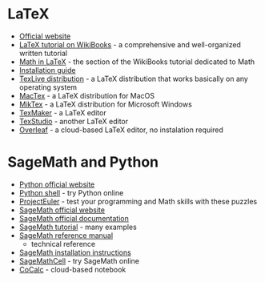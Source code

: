 # LaTeX

* [Official website](https://www.latex-project.org/)
* [LaTeX tutorial on WikiBooks](https://en.wikibooks.org/wiki/LaTeX) - a
	comprehensive and well-organized written tutorial
* [Math in LaTeX](https://en.wikibooks.org/wiki/LaTeX/Mathematics) - the
	section of the WikiBooks tutorial dedicated to Math
* [Installation guide](https://en.wikibooks.org/wiki/LaTeX/Installation)
* [TexLive distribution](https://www.tug.org/texlive/) - a LaTeX distribution
	that works basically on any operating system
* [MacTex](https://www.tug.org/mactex/) - a LaTeX distribution for MacOS
* [MikTex](https://miktex.org/) - a LaTeX distribution for Microsoft Windows
* [TexMaker](https://www.xm1math.net/texmaker/) - a LaTeX editor
* [TexStudio](https://www.texstudio.org/) - another LaTeX editor
* [Overleaf](https://www.overleaf.com/) - a cloud-based LaTeX editor, no
	instalation required

# SageMath and Python

* [Python official website](https://www.python.org/)
* [Python shell](https://www.python.org/shell) - try Python online
* [ProjectEuler](https://projecteuler.net/archives) - test your programming
	and Math skills with these puzzles
* [SageMath official website](https://www.sagemath.org/)
* [SageMath official documentation](https://doc.sagemath.org/)
* [SageMath tutorial](https://doc.sagemath.org/html/en/tutorial/index.html) -
	many examples
* [SageMath reference manual](https://doc.sagemath.org/html/en/reference/index.html)
	- technical reference
* [SageMath installation instructions](https://doc.sagemath.org/html/en/installation/index.html)
* [SageMathCell](https://sagecell.sagemath.org/) - try SageMath online
* [CoCalc](https://cocalc.com/) - cloud-based notebook
